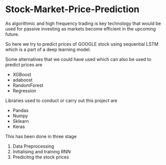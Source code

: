 # Stock-Market-Price-Prediction
As algorithmic and high frequency trading is key technology that would be used for passive investing as markets become efficient in the upcoming future. 

So here we try to predict prices of GOOGLE stock using 
sequential LSTM which is a part of a deep learning model.

Some alternatives that we could have used which can also be used to predict prices are
- XGBoost 
- adaboost
- RandomForest
- Regression


Libraries used to conduct or carry out this project are
- Pandas
- Numpy
- Sklearn
- Keras

This has been done in three stage
1) Data Preprocessing
2) Initialising and training RNN
3) Predicitng the stock prices

